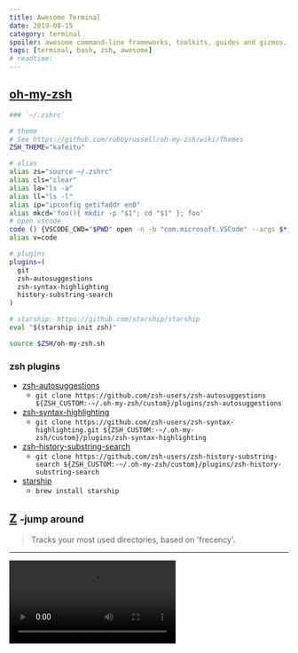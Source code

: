 ```yaml
---
title: Awesome Terminal
date: 2019-08-15
category: terminal
spoiler: awesome command-line frameworks, toolkits, guides and gizmos.
tags: [terminal, bash, zsh, awesome]
# readtime:
---
```


## [oh-my-zsh](https://github.com/robbyrussell/oh-my-zsh)

```bash
### `~/.zshrc`

# theme
# See https://github.com/robbyrussell/oh-my-zsh/wiki/Themes
ZSH_THEME="kafeitu"

# alias
alias zs="source ~/.zshrc"
alias cls="clear"
alias la="ls -a"
alias ll="ls -l"
alias ip="ipconfig getifaddr en0"
alias mkcd='foo(){ mkdir -p "$1"; cd "$1" }; foo'
# open vscode
code () {VSCODE_CWD="$PWD" open -n -b "com.microsoft.VSCode" --args $*;}
alias v=code

# plugins
plugins=(
  git
  zsh-autosuggestions
  zsh-syntax-highlighting
  history-substring-search
)

# starship: https://github.com/starship/starship
eval "$(starship init zsh)"

source $ZSH/oh-my-zsh.sh
```

### zsh plugins

* [zsh-autosuggestions](https://github.com/zsh-users/zsh-autosuggestions)
  * `git clone https://github.com/zsh-users/zsh-autosuggestions ${ZSH_CUSTOM:-~/.oh-my-zsh/custom}/plugins/zsh-autosuggestions`
* [zsh-syntax-highlighting](https://github.com/zsh-users/zsh-syntax-highlighting)
  * `git clone https://github.com/zsh-users/zsh-syntax-highlighting.git ${ZSH_CUSTOM:-~/.oh-my-zsh/custom}/plugins/zsh-syntax-highlighting`
* [zsh-history-substring-search](https://github.com/zsh-users/zsh-history-substring-search)
  * `git clone https://github.com/zsh-users/zsh-history-substring-search ${ZSH_CUSTOM:-~/.oh-my-zsh/custom}/plugins/zsh-history-substring-search`
* [starship](https://github.com/starship/starship)
  * `brew install starship`

## [Z](https://github.com/rupa/z) <small>-jump around</small>

> Tracks your most used directories, based on 'frecency'.

---

<video src="./cmd-use.mp4" style="max-width: 640px" controls="controls" loop autoplay></video>
